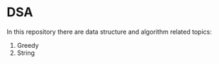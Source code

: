 # DSA

In this repository there are data structure and algorithm related topics:

1. Greedy
2. String
